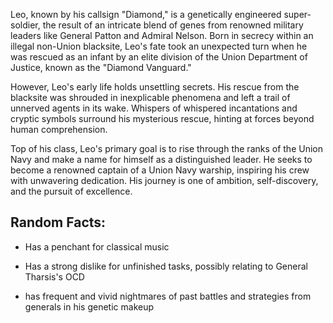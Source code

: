 Leo, known by his callsign "Diamond," is a genetically engineered super-soldier, the result of an intricate blend of genes from renowned military leaders like General Patton and Admiral Nelson. Born in secrecy within an illegal non-Union blacksite, Leo's fate took an unexpected turn when he was rescued as an infant by an elite division of the Union Department of Justice, known as the "Diamond Vanguard."

However, Leo's early life holds unsettling secrets. His rescue from the blacksite was shrouded in inexplicable phenomena and left a trail of unnerved agents in its wake. Whispers of whispered incantations and cryptic symbols surround his mysterious rescue, hinting at forces beyond human comprehension.

Top of his class, Leo's primary goal is to rise through the ranks of the Union Navy and make a name for himself as a distinguished leader. He seeks to become a renowned captain of a Union Navy warship, inspiring his crew with unwavering dedication. His journey is one of ambition, self-discovery, and the pursuit of excellence. 

## Random Facts:

- Has a penchant for classical music

- Has a strong dislike for unfinished tasks, possibly relating to General Tharsis's OCD

- has frequent and vivid nightmares of past battles and strategies from generals in his genetic makeup